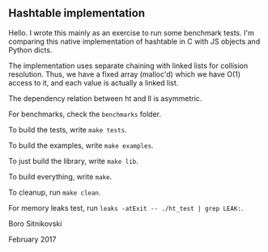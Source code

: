 Hashtable implementation
------------------------
Hello. I wrote this mainly as an exercise to run some benchmark tests. I'm comparing this native implementation of hashtable in C with JS objects and Python dicts.

The implementation uses separate chaining with linked lists for collision resolution. Thus, we have a fixed array (malloc'd) which we have O(1) access to it, and each value is actually a linked list.

The dependency relation between ht and ll is asymmetric.

For benchmarks, check the `benchmarks` folder.

To build the tests, write `make tests`.

To build the examples, write `make examples`.

To just build the library, write `make lib`.

To build everything, write `make`.

To cleanup, run `make clean`.

For memory leaks test, run `leaks -atExit -- ./ht_test | grep LEAK:`.

Boro Sitnikovski

February 2017
